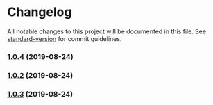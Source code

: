 # Changelog

All notable changes to this project will be documented in this file. See [standard-version](https://github.com/conventional-changelog/standard-version) for commit guidelines.

### [1.0.4](https://github.com/handipriyono/simple-number-generator/compare/v1.0.3...v1.0.4) (2019-08-24)

### [1.0.2](https://github.com/handipriyono/simple-number-generator/compare/v1.0.1...v1.0.2) (2019-08-24)

### [1.0.3](https://github.com/handipriyono/simple-number-generator/compare/v1.0.1...v1.0.3) (2019-08-24)
